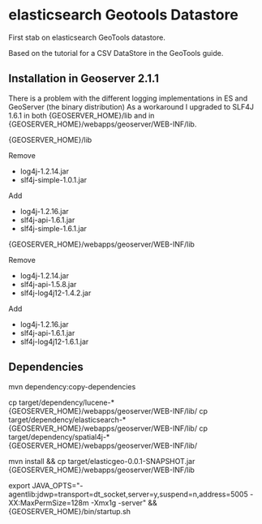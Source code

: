 elasticsearch Geotools Datastore
================================

First stab on elasticsearch GeoTools datastore.

Based on the tutorial for a CSV DataStore in the GeoTools guide.

Installation in Geoserver 2.1.1
-------------------------------

There is a problem with the different logging implementations in ES and GeoServer (the binary distribution)
As a workaround I upgraded to SLF4J 1.6.1 in both {GEOSERVER_HOME}/lib and in {GEOSERVER_HOME}/webapps/geoserver/WEB-INF/lib.

{GEOSERVER_HOME}/lib

Remove

-   log4j-1.2.14.jar
-   slf4j-simple-1.0.1.jar

Add

-   log4j-1.2.16.jar
-   slf4j-api-1.6.1.jar
-   slf4j-simple-1.6.1.jar

{GEOSERVER_HOME}/webapps/geoserver/WEB-INF/lib

Remove

-   log4j-1.2.14.jar
-   slf4j-api-1.5.8.jar
-   slf4j-log4j12-1.4.2.jar

Add

-   log4j-1.2.16.jar
-   slf4j-api-1.6.1.jar
-   slf4j-log4j12-1.6.1.jar

Dependencies
------------

mvn dependency:copy-dependencies


cp target/dependency/lucene-* {GEOSERVER_HOME}/webapps/geoserver/WEB-INF/lib/
cp target/dependency/elasticsearch-* {GEOSERVER_HOME}/webapps/geoserver/WEB-INF/lib/
cp target/dependency/spatial4j-* {GEOSERVER_HOME}/webapps/geoserver/WEB-INF/lib/

mvn install && cp target/elasticgeo-0.0.1-SNAPSHOT.jar {GEOSERVER_HOME}/webapps/geoserver/WEB-INF/lib

export JAVA_OPTS="-agentlib:jdwp=transport=dt_socket,server=y,suspend=n,address=5005 -XX:MaxPermSize=128m -Xmx1g -server" && {GEOSERVER_HOME}/bin/startup.sh




